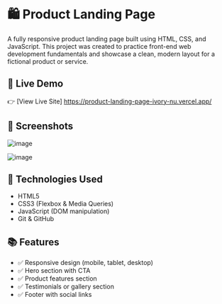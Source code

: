 # 🛍️ Product Landing Page

A fully responsive product landing page built using HTML, CSS, and JavaScript.
This project was created to practice front-end web development fundamentals and showcase a clean, modern layout for a fictional product or service.

## 🚀 Live Demo

👉 [View Live Site] https://product-landing-page-ivory-nu.vercel.app/

## 📸 Screenshots

![image](https://github.com/user-attachments/assets/499a1806-bfb1-47c0-9daa-e05d8378b1fd)

![image](https://github.com/user-attachments/assets/e48adb42-7f0b-45e7-b988-97d073cffa98)


## 🔧 Technologies Used

- HTML5
- CSS3 (Flexbox & Media Queries)
- JavaScript (DOM manipulation)
- Git & GitHub

## 📚 Features

- ✅ Responsive design (mobile, tablet, desktop)
- ✅ Hero section with CTA
- ✅ Product features section
- ✅ Testimonials or gallery section
- ✅ Footer with social links


